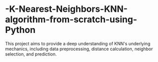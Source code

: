 # -K-Nearest-Neighbors-KNN-algorithm-from-scratch-using-Python
This project aims to provide a deep understanding of KNN's underlying mechanics, including data preprocessing, distance calculation, neighbor selection, and prediction.
